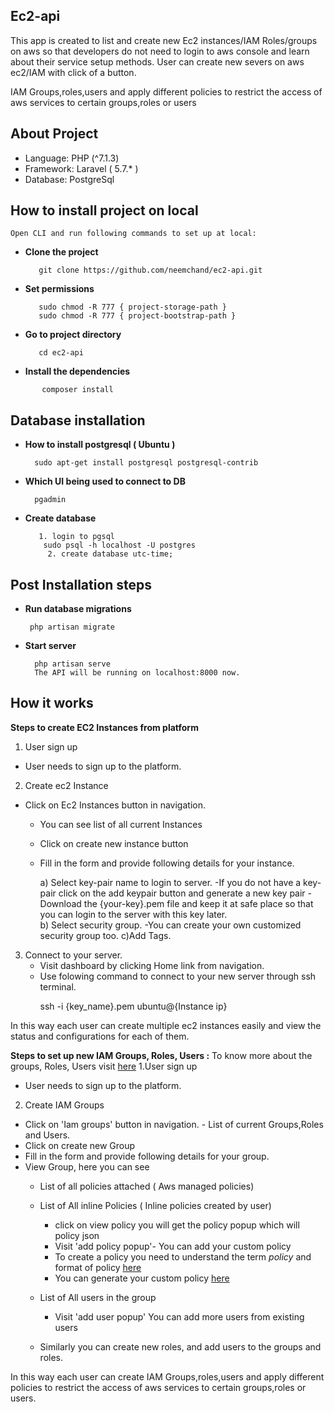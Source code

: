 
## Ec2-api

This app is created to list and create new Ec2 instances/IAM Roles/groups on aws 
so that developers do not need to login to aws console and learn about their service setup methods.
User can create new severs on aws ec2/IAM with click of a button.

IAM Groups,roles,users and apply different policies to restrict the access of aws services to certain groups,roles or users

## About Project

- Language: PHP (^7.1.3)
- Framework: Laravel ( 5.7.* )
- Database: PostgreSql

## How to install project on local
  
    Open CLI and run following commands to set up at local:
   - **Clone the project**
        > 
            git clone https://github.com/neemchand/ec2-api.git

   - **Set permissions**
       >
            sudo chmod -R 777 { project-storage-path }
            sudo chmod -R 777 { project-bootstrap-path }

   - **Go to project directory**
       >
            cd ec2-api       

 - **Install the dependencies**    
 >
           composer install
  


## Database installation
- **How to install postgresql ( Ubuntu )**
    >
        sudo apt-get install postgresql postgresql-contrib
- **Which UI being used to connect to DB**
    >
        pgadmin
- **Create  database**
    >
         1. login to pgsql
          sudo psql -h localhost -U postgres    
           2. create database utc-time;

## Post Installation steps
 - **Run database migrations**
    >
        php artisan migrate

- **Start server**
    >
        php artisan serve
        The API will be running on localhost:8000 now.


## **How it works**
**Steps to create EC2 Instances from platform**

1. User sign up 
  - User needs to sign up to the platform.

2. Create ec2 Instance 
  - Click on Ec2 Instances button in navigation.
    - You can see list of all current Instances
    - Click on create new instance button
    - Fill in the form and provide following details for your instance.

        a) Select key-pair name to login to server. 
           -If you do not have a key-pair click on the add keypair button and generate a new key pair
           -Download the {your-key}.pem file and keep it at safe place so that you can login to the server with this key later.  
        b) Select security group.
           -You can create your own customized security group too.
        c)Add Tags.
    
3. Connect to your server.  
     - Visit dashboard by clicking Home link from navigation.
     - Use folowing command to connect to your new server through ssh terminal. 
        > 
        ssh -i {key_name}.pem ubuntu@{Instance ip}
  
  In this way each user can create multiple ec2 instances easily and view the status and configurations for each of them. 


**Steps to set up new IAM Groups, Roles, Users :** 
  To know more about the groups, Roles, Users visit <a href="https://docs.aws.amazon.com/IAM/latest/UserGuide/id.html" target="_blank" >here</a> 
1.User sign up 
  - User needs to sign up to the platform.

2. Create IAM Groups 
  - Click on  'Iam groups' button in navigation.
        - List of current Groups,Roles and Users. 
  - Click on create new Group      
  - Fill in the form and provide following details for your group.
  - View Group, here you can see   
    - List of all policies attached ( Aws managed policies)  
    - List of All inline Policies  ( Inline policies created by user) 
        - click on view policy you will get the policy popup which will policy json 
        - Visit 'add policy popup'- You can add your custom policy
        - To create a policy you need to understand the term *policy* and format of policy <a href="https://docs.aws.amazon.com/IAM/latest/UserGuide/access_policies.html" target="_blank" >here</a>
        - You can generate your custom policy  <a href="https://awspolicygen.s3.amazonaws.com/policygen.html" target="_blank" >here</a>
            
    - List of All users in the group 
        - Visit 'add user popup' You can add more users from existing users
   
    - Similarly you can create new roles, and add users to the groups and roles. 
  
  In this way each user can create IAM Groups,roles,users and apply different policies to restrict the access of aws services to certain groups,roles or users. 